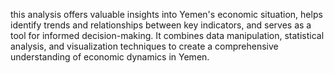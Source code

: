 this analysis offers valuable insights into Yemen's economic situation, helps identify trends and relationships between key indicators, and serves as a tool for informed decision-making. It combines data manipulation, statistical analysis, and visualization techniques to create a comprehensive understanding of economic dynamics in Yemen.
